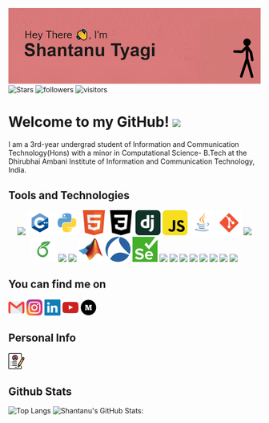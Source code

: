 <!--**shantanutyagi67/shantanutyagi67** is a ✨ _special_ ✨ repository because its `README.md` (this file) appears on your GitHub profile.-->

<!-- BANNER -->
[![Header](https://github.com/shantanutyagi67/shantanutyagi67/blob/main/head.gif)](https://www.youtube.com/channel/UCCZ_m9lTc2GrSINxnQxHxqA)
![Stars](https://img.shields.io/github/stars/shantanutyagi67?affiliations=OWNER%2CCOLLABORATOR)
![followers](https://img.shields.io/github/followers/shantanutyagi67)
![visitors](https://visitor-badge.laobi.icu/badge?page_id=https://github.com/shantanutyagi67/)
<!-- INTRO -->
# Welcome to my GitHub! <img src="https://raw.githubusercontent.com/MartinHeinz/MartinHeinz/master/wave.gif" width="30px">
I am a 3rd-year undergrad student of Information and Communication Technology(Hons) with a minor in Computational Science- B.Tech at the Dhirubhai Ambani Institute of Information and Communication Technology, India. <br>

## Tools and Technologies
<p align='center'>
<img src=https://camo.githubusercontent.com/6cc41155e58a4eebe7353d524da5ebb0de7aaf4fd4ad45fb9a433c8b41d38c16/68747470733a2f2f747365332e6d6d2e62696e672e6e65742f74683f69643d4f49502e7276756a594b4f546d2d2d5654334b545a775633786748614861267069643d417069 height='50' weight='50'/>
<img src=https://github.com/edent/SuperTinyIcons/blob/master/images/svg/cplusplus.svg  height='50' weight='50'/>
<img src=https://github.com/edent/SuperTinyIcons/blob/master/images/svg/python.svg height='50' weight='50'/>
<img src=https://github.com/edent/SuperTinyIcons/blob/master/images/svg/html5.svg height='50' weight='50'/>
<img src=https://github.com/simple-icons/simple-icons/blob/develop/icons/css3.svg height='50'  weight='50'/> 
<img src=https://github.com/edent/SuperTinyIcons/blob/master/images/svg/djangoproject.svg height='50' weight='50'/>
<img src=https://github.com/edent/SuperTinyIcons/blob/master/images/svg/javascript.svg height='50' weight='50'/>
<img src=https://github.com/edent/SuperTinyIcons/blob/master/images/svg/java.svg height='50' weight='50'/>
<img src=https://github.com/edent/SuperTinyIcons/blob/master/images/svg/git.svg  height='50' weight='50'/>
<img src=https://github.com/simple-icons/simple-icons/blob/develop/icons/linux.svg height='50' weight='50'/>
<img src=https://github.com/edent/SuperTinyIcons/blob/master/images/svg/overleaf.svg  height='50' weight='50'/>
<img src=https://github.com/tkswann2/tech-logos/blob/master/postgres.png  height='50' weight='50'/>
<img src=https://github.com/gilbarbara/logos/blob/master/logos/mysql.svg  height='50' weight='50'/>
<img src=https://github.com/shantanutyagi67/shantanutyagi67/blob/main/matlab.png  height='50' weight='50'/>
<img src=https://github.com/shantanutyagi67/shantanutyagi67/blob/main/wireshark.png  height='50' weight='50'/>
<img src=https://github.com/shantanutyagi67/shantanutyagi67/blob/main/selenium.png  height='50' weight='50'/>
<img src=https://seeklogo.com/images/O/open-cv-logo-FB233FFF4C-seeklogo.com.png  height='50' weight='50'/>
<img src=https://img.pojies.cn/wp-content/uploads/2020/10/21776f338519e9da7f_1_post.png  height='50' weight='50'/>
<img src=https://seeklogo.com/images/P/photoshop-2020-logo-37B02055A4-seeklogo.com.png  height='50' weight='50'/>
<img src=https://seeklogo.com/images/A/adobe-lightroom-logo-6A4DC55983-seeklogo.com.png  height='50' weight='50'/>
<img src=https://seeklogo.com/images/A/adobe-premiere-cc-logo-2B72AFF7E6-seeklogo.com.png  height='50' weight='50'/>
<img src=https://seeklogo.com/images/A/adobe-xd-logo-64364E3A24-seeklogo.com.png  height='50' weight='50'/>
<img src=https://seeklogo.com/images/A/autocad-logo-C9817CB828-seeklogo.com.png  height='50' weight='50'/>
<img src=https://upload.wikimedia.org/wikipedia/commons/2/2e/Processing_3_logo.png  height='50' weight='50'/>
</p>

<!-- CONTACT -->
## You can find me on
[![Email][6.2]][6]
[![Instagram](https://github.com/shantanutyagi67/shantanutyagi67/blob/main/instagram.png)](https://www.instagram.com/geeksa67/)
[![LinkedIn](https://github.com/shantanutyagi67/shantanutyagi67/blob/main/linkedin.png)](https://www.linkedin.com/in/shantanu-tyagi-166322175/)
[![Youtube][3.2]][3] 
[![Medium][4.2]][4]

<!-- PERSONAL INFO -->
## Personal Info
[![Resume][5.2]][5] <br>

<!-- ICONS -->
[1.2]: https://github.com/shantanutyagi67/shantanutyagi67/blob/main/instagram.png
[2.2]: https://github.com/shantanutyagi67/shantanutyagi67/blob/main/linkedin.png
[3.2]: https://github.com/shantanutyagi67/shantanutyagi67/blob/main/youtube.png
[4.2]: https://github.com/shantanutyagi67/shantanutyagi67/blob/main/medium.png
[5.2]: https://github.com/shantanutyagi67/shantanutyagi67/blob/main/resume.png
[6.2]: https://github.com/shantanutyagi67/shantanutyagi67/blob/main/email.png

<!-- LINKS -->
[1]: https://www.instagram.com/geeksa67/
[2]: https://www.linkedin.com/in/shantanu-tyagi-166322175/
[3]: https://www.youtube.com/channel/UCCZ_m9lTc2GrSINxnQxHxqA
[4]: https://shantanutyagi67.medium.com/
[5]: https://drive.google.com/drive/folders/1pn0vw3B7QL5A1P2rPjVHMm9kFbtTwKMc?usp=sharing
[6]: https://mail.google.com/mail/?view=cm&fs=1&tf=1&to=shantanutyagi67@gmail.com&su=Reaching+Out+to+You&body=Hi+Shantanu,%0A%0AI+came+across+your+profile+on+GitHub.

<!-- STATS -->
## Github Stats
![Top Langs](https://github-readme-stats.vercel.app/api/top-langs/?username=shantanutyagi67&exclude_repo=CS306_Data_Analysis_And_Visualisation,IT214_Labs,dog-project,AcadVault,CT303_Labs,IT214_Labs,Learning_JSP,Learning_Swing,COVID_GUIScrapper,SnakeAI,Connect4_AI,Tetris_AI,Django_Ecommerce_Price_Tracker,IE402_Labs,Ecommerce_Price_Tracker)
![Shantanu's GitHub Stats:](https://github-readme-stats.vercel.app/api?username=shantanutyagi67&theme=default&show_icons=true)
<!--![ReadMe Card](https://github-readme-stats.vercel.app/api/pin/?username=shantanutyagi67&repo=VisualisationProjects_Mini)-->
<!--![ReadMe Card](https://github-readme-stats.vercel.app/api/pin/?username=shantanutyagi67&repo=Classification) <br>-->
<!--![Shantanu's Wakatime stats](https://github-readme-stats.vercel.app/api/wakatime?username=shantanutyagi67)<br>-->
